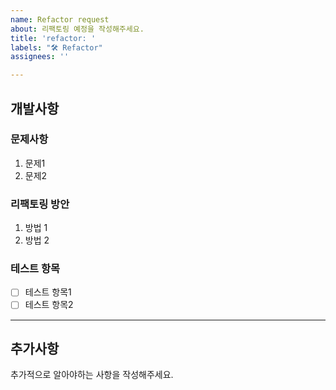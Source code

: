 ```yaml
---
name: Refactor request
about: 리팩토링 예정을 작성해주세요.
title: 'refactor: '
labels: "🛠 Refactor"
assignees: ''

---
```


## 개발사항

### 문제사항

1. 문제1
2. 문제2

### 리팩토링 방안

1. 방법 1
2. 방법 2

### 테스트 항목

- [ ] 테스트 항목1
- [ ] 테스트 항목2

---


## 추가사항

추가적으로 알아야하는 사항을 작성해주세요.

